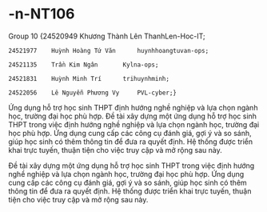 # -n-NT106
Group 10
	{24520949	Khương Thành Lên		ThanhLen-Hoc-IT; 
	
	24521977	Huỳnh Hoàng Tứ Văn		huynhhoangtuvan-ops; 
	
	24521135	Trần Kim Ngân		Kylna-ops; 
	
	24521831	Huỳnh Minh Trí		trihuynhminh; 
	
	24522056	Lê Nguyễn Phương Vy		PVL-cyber;}
	
Ứng dụng hỗ trợ học sinh THPT định hướng nghề nghiệp và lựa chọn ngành học, trường đại học phù hợp.	Đề tài xây dựng một ứng dụng hỗ trợ học sinh THPT trong việc định hướng nghề nghiệp và lựa chọn ngành học, trường đại học phù hợp. Ứng dụng cung cấp các công cụ đánh giá, gợi ý và so sánh, giúp học sinh có thêm thông tin để đưa ra quyết định. Hệ thống được triển khai trực tuyến, thuận tiện cho việc truy cập và mở rộng sau này.
	
  Đề tài xây dựng một ứng dụng hỗ trợ học sinh THPT trong việc định hướng nghề nghiệp và lựa chọn ngành học, trường đại học phù hợp. Ứng dụng cung cấp các công cụ đánh giá, gợi ý và so sánh, giúp học sinh có thêm thông tin để đưa ra quyết định. Hệ thống được triển khai trực tuyến, thuận tiện cho việc truy cập và mở rộng sau này.
